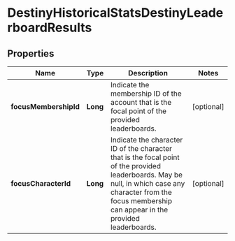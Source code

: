 
# DestinyHistoricalStatsDestinyLeaderboardResults

## Properties
Name | Type | Description | Notes
------------ | ------------- | ------------- | -------------
**focusMembershipId** | **Long** | Indicate the membership ID of the account that is the focal point of the provided leaderboards. |  [optional]
**focusCharacterId** | **Long** | Indicate the character ID of the character that is the focal point of the provided leaderboards. May be null, in which case any character from the focus membership can appear in the provided leaderboards. |  [optional]



